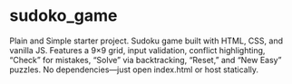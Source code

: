 # sudoko_game
Plain and Simple starter project. Sudoku game built with HTML, CSS, and vanilla JS. Features a 9×9 grid, input validation, conflict highlighting, “Check” for mistakes, “Solve” via backtracking, “Reset,” and “New Easy” puzzles. No dependencies—just open index.html or host statically.
